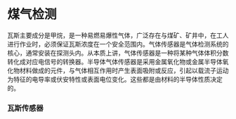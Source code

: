 # 煤气检测

瓦斯主要成分是甲烷，是一种易燃易爆性气体，广泛存在与煤矿、矿井中，在工人进行作业时，必须保证瓦斯浓度在一个安全范围内。气体传感器是气体检测系统的核心，通常安装在探测头内。从本质上讲，气体传感器是一种将某种气体体积分数转化成对应电信号的转换器。半导体气体传感器是采用金属氧化物或金属半导体氧化物材料做成的元件，与气体相互作用时产生表面吸附或反应，引起以载流子运动为特征的电导率或伏安特性或表面电位变化。这些都是由材料的半导体性质决定的。  

### 瓦斯传感器


